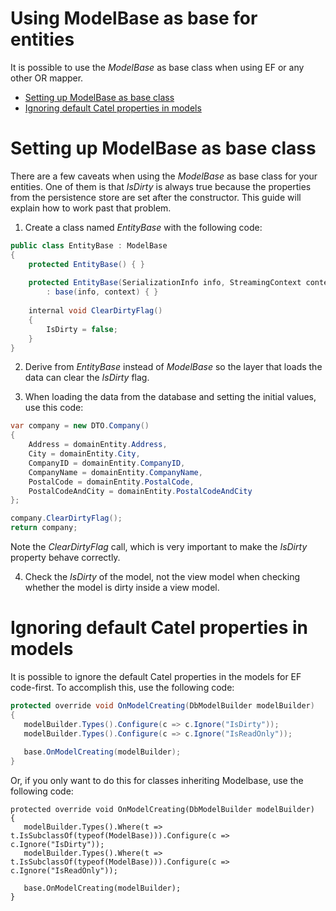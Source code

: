 # Using ModelBase as base for entities

It is possible to use the *ModelBase* as base class when using EF or any other OR mapper.

-   [Setting up ModelBase as base class](#UsingModelBaseasbaseforentities-SettingupModelBaseasbaseclass)
-   [Ignoring default Catel properties in models](#UsingModelBaseasbaseforentities-IgnoringdefaultCatelpropertiesinmodels)

# Setting up ModelBase as base class

There are a few caveats when using the *ModelBase* as base class for your entities. One of them is that *IsDirty* is always true because the properties from the persistence store are set after the constructor. This guide will explain how to work past that problem.

1. Create a class named *EntityBase* with the following code:

``` {.java data-syntaxhighlighter-params="brush: java; gutter: false; theme: Confluence" data-theme="Confluence" style="brush: java; gutter: false; theme: Confluence"}
public class EntityBase : ModelBase
{
    protected EntityBase() { }
    
    protected EntityBase(SerializationInfo info, StreamingContext context)
        : base(info, context) { }
        
    internal void ClearDirtyFlag()
    {
        IsDirty = false;
    }
}
```

2. Derive from *EntityBase* instead of *ModelBase* so the layer that loads the data can clear the *IsDirty* flag.

3. When loading the data from the database and setting the initial values, use this code:

``` {.java data-syntaxhighlighter-params="brush: java; gutter: false; theme: Confluence" data-theme="Confluence" style="brush: java; gutter: false; theme: Confluence"}
var company = new DTO.Company()
{
    Address = domainEntity.Address,
    City = domainEntity.City,
    CompanyID = domainEntity.CompanyID, 
    CompanyName = domainEntity.CompanyName, 
    PostalCode = domainEntity.PostalCode,
    PostalCodeAndCity = domainEntity.PostalCodeAndCity
};

company.ClearDirtyFlag();
return company;
```

Note the *ClearDirtyFlag* call, which is very important to make the *IsDirty* property behave correctly.

4. Check the *IsDirty* of the model, not the view model when checking whether the model is dirty inside a view model.

# Ignoring default Catel properties in models

It is possible to ignore the default Catel properties in the models for EF code-first. To accomplish this, use the following code:

``` {.java data-syntaxhighlighter-params="brush: java; gutter: false; theme: Confluence" data-theme="Confluence" style="brush: java; gutter: false; theme: Confluence"}
protected override void OnModelCreating(DbModelBuilder modelBuilder)
{
   modelBuilder.Types().Configure(c => c.Ignore("IsDirty"));
   modelBuilder.Types().Configure(c => c.Ignore("IsReadOnly"));
 
   base.OnModelCreating(modelBuilder);
}
```

Or, if you only want to do this for classes inheriting Modelbase, use the following code:

``` {.c# data-syntaxhighlighter-params="brush: c#; gutter: false; theme: Confluence" data-theme="Confluence" style="brush: c#; gutter: false; theme: Confluence"}
protected override void OnModelCreating(DbModelBuilder modelBuilder)
{
   modelBuilder.Types().Where(t => t.IsSubclassOf(typeof(ModelBase))).Configure(c => c.Ignore("IsDirty"));
   modelBuilder.Types().Where(t => t.IsSubclassOf(typeof(ModelBase))).Configure(c => c.Ignore("IsReadOnly"));

   base.OnModelCreating(modelBuilder);
}
```


